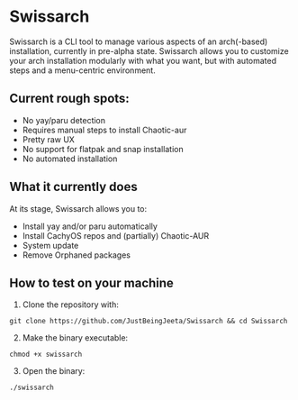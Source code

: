 # Swissarch

Swissarch is a CLI tool to manage various aspects of an arch(-based) installation, currently in pre-alpha state. Swissarch allows you to customize your arch installation modularly with what you want, but with automated steps and a menu-centric environment.

## Current rough spots:
- No yay/paru detection
- Requires manual steps to install Chaotic-aur
- Pretty raw UX
- No support for flatpak and snap installation
- No automated installation

## What it currently does
At its stage, Swissarch allows you to:
- Install yay and/or paru automatically
- Install CachyOS repos and (partially) Chaotic-AUR
- System update
- Remove Orphaned packages

## How to test on your machine

1. Clone the repository with:
```
git clone https://github.com/JustBeingJeeta/Swissarch && cd Swissarch
```

2. Make the binary executable:
```
chmod +x swissarch
```

3. Open the binary:
```
./swissarch
```


